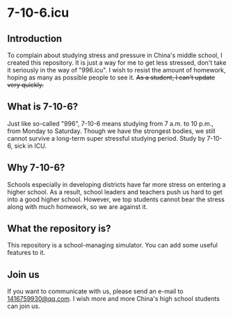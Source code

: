 # 7-10-6.icu
## Introduction
To complain about studying stress and pressure in China's middle school, I created this repository.
It is just a way for me to get less stressed, don't take it seriously in the way of \"996.icu\".
I wish to resist the amount of homework, hoping as many as possible people to see it.
~~As a student, I can't update very quickly.~~
## What is 7-10-6?
Just like so-called \"996\", 7-10-6 means studying from 7 a.m. to 10 p.m., from Monday to Saturday.
Though we have the strongest bodies, we still cannot survive a long-term super stressful studying period.
Study by 7-10-6, sick in ICU.
## Why 7-10-6?
Schools especially in developing districts have far more stress on entering a higher school.
As a result, school leaders and teachers push us hard to get into a good higher school.
However, we top students cannot bear the stress along with much homework, so we are against it.
## What the repository is?
This repository is a school-managing simulator. You can add some useful features to it.
## Join us
If you want to communicate with us, please send an e-mail to 1416759930@qq.com.
I wish more and more China's high school students can join us.
